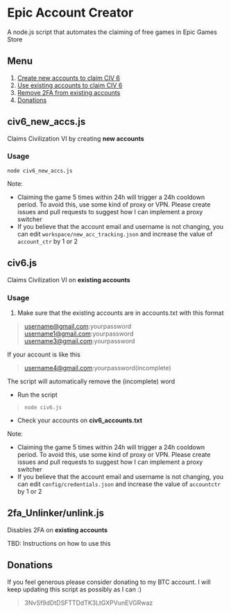 # Epic Account Creator

A node.js script that automates the claiming of
 free games in Epic Games Store

## Menu
1. [Create new accounts to claim CIV 6](#civ6_new_accs.js)
2. [Use existing accounts to claim CIV 6](#civ6.js)
3. [Remove 2FA from existing accounts](#2fa_Unlinker/unlink.js)
4. [Donations](#Donations)

## civ6_new_accs.js
Claims Civilization VI by creating **new accounts**
### Usage
`node civ6_new_accs.js`

Note:
- Claiming the game 5 times within 24h will trigger a 24h cooldown period.
To avoid this, use some kind of proxy or VPN. Please create issues and pull 
requests to suggest how I can implement a proxy switcher
- If you believe that the account email and username is not changing,
you can edit `workspace/new_acc_tracking.json` and increase the value of 
`account_ctr` by 1 or 2

## civ6.js 
Claims Civilization VI on **existing accounts**

### Usage
 1.  Make sure that the existing accounts are in accounts.txt with this format

> username@gmail.com:yourpassword <br>
> username1@gmail.com:yourpassword <br>
> username3@gmail.com:yourpassword <br>

 If your account is like this 

> username4@gmail.com:yourpassword(incomplete)

 The script will automatically remove the (incomplete) word
 
 - Run the script

> `node civ6.js` 
 - Check your accounts on **civ6_accounts.txt**
 
Note:
- Claiming the game 5 times within 24h will trigger a 24h cooldown period.
To avoid this, use some kind of proxy or VPN. Please create issues and pull 
requests to suggest how I can implement a proxy switcher
- If you believe that the account email and username is not changing,
you can edit `config/credentials.json` and increase the value of 
`accountctr` by 1 or 2

## 2fa_Unlinker/unlink.js
Disables 2FA on **existing accounts**

TBD: Instructions on how to use this

## Donations
If you feel generous please consider donating to my BTC account. I will keep updating this script as possibly as I can :) 

> 3NvSf9dDtDSFTTDdTK3LtGXPVunEVGRwaz
